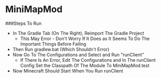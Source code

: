 # MiniMapMod

###Steps To Run
* In The Gradle Tab (On The Right), Reimport The Gradle Project
    * This May Error - Don't Worry If It Does as It Seems To Do The Important Things Before Failing
* Then Run gradlew.bat (Which Shouldn't Error)
* Now Go To The Configurations and Select and Run "runClient" 
    * If There Is An Error, Edit The Configurations and In The runClient Config Set the Classpath Of The Module To MiniMapMod.test 
* Now Minecraft Should Start When You Run runClient